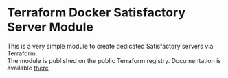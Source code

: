 # Terraform Docker Satisfactory Server Module
This is a very simple module to create dedicated Satisfactory servers via Terraform.  
The module is published on the public Terraform registry. Documentation is available [there](https://registry.terraform.io/modules/Feyko/satisfactoryserver/docker/latest)